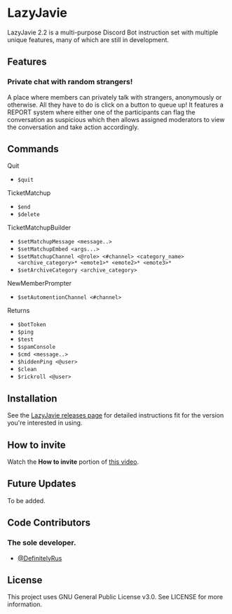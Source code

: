 # LazyJavie
LazyJavie 2.2 is a multi-purpose Discord Bot instruction set with multiple unique features, many of which are still in development.

## Features
### Private chat with random strangers!
A place where members can privately talk with strangers, anonymously or otherwise. All they have to do is click on a button to queue up!
It features a REPORT system where either one of the participants can flag the conversation as
suspicious which then allows assigned moderators to view the conversation and take action accordingly.

## Commands
Quit
* `$quit`

TicketMatchup
* `$end`
* `$delete`

TicketMatchupBuilder
* `$setMatchupMessage <message..>`
* `$setMatchupEmbed <args...>`
* `$setMatchupChannel <@role> <#channel> <category_name> <archive_category>* <emote1>* <emote2>* <emote3>*`
* `$setArchiveCategory <archive_category>`

NewMemberPrompter
* `$setAutomentionChannel <#channel>`

Returns
* `$botToken`
* `$ping`
* `$test`
* `$spamConsole`
* `$cmd <message..>`
* `$hiddenPing <@user>`
* `$clean`
* `$rickroll <@user>`

## Installation
See the [LazyJavie releases page](https://github.com/DefinitelyRus/LazyJavie/releases) for detailed instructions fit for the version you're interested in using.
 
## How to invite
Watch the **How to invite** portion of [this video](https://youtu.be/Dq40V9BhbwU?t=202).
 
## Future Updates
To be added.

## Code Contributors
### The sole developer.
- [@DefinitelyRus](https://github.com/DefinitelyRus)

## License
This project uses GNU General Public License v3.0. See LICENSE for more information.

